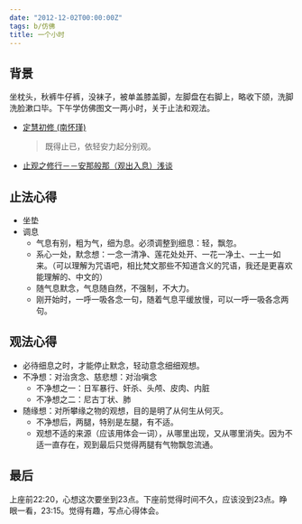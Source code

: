 ```yaml
---
date: "2012-12-02T00:00:00Z"
tags: b/仿佛
title: 一个小时
---
```


## 背景
坐枕头，秋裤牛仔裤，没袜子，被单盖膝盖脚，左脚盘在右脚上，略收下颌，洗脚洗脸漱口毕。下午学仿佛图文一两小时，关于止法和观法。

  * [定慧初修 (南怀瑾)][1]
    > 既得止已，依轻安力起分别观。
  * [止观之修行－－安那般那（观出入息）浅谈][2]

## 止法心得
 * 坐垫
 * 调息
     * 气息有别，粗为气，细为息。必须调整到细息：轻，飘忽。
     * 系心一处，默念想：一念一清净、莲花处处开、一花一净土、一土一如来。（可以理解为咒语吧，相比梵文那些不知道含义的咒语，我还是更喜欢能理解的、中文的）
     * 随气息默念，气息随自然，不强制，不大力。
     * 刚开始时，一呼一吸各念一句，随着气息平缓放慢，可以一呼一吸各念两句。
 
## 观法心得
 * 必待细息之时，才能停止默念，轻动意念细细观想。
 * 不净想：对治贪念、慈悲想：对治嗔念
   * 不净想之一：日军暴行、奸杀、头颅、皮肉、内脏
   * 不净想之二：尼古丁状、肺
 * 随缘想：对所攀缘之物的观想，目的是明了从何生从何灭。
   * 不净想后，两腿，特别是左腿，有不适。
   * 观想不适的来源（应该用体会一词），从哪里出现，又从哪里消失。因为不适一直存在，观到最后只觉得两腿有气物飘忽流通。

## 最后
上座前22:20，心想这次要坐到23点。下座前觉得时间不久，应该没到23点。睁眼一看，23:15。觉得有趣，写点心得体会。

[1]: http://www.quanxue.cn/ct_nanhuaijin/DingHuiIndex.html
[2]: http://www.hhfg.org/xxsz/f122.html

